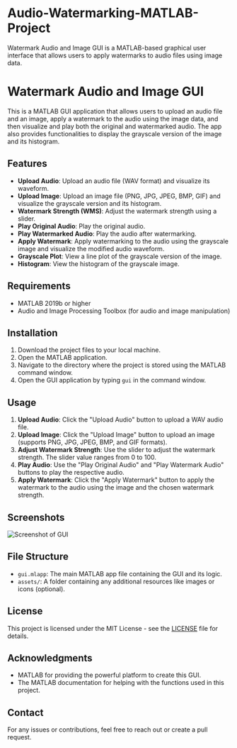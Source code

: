 # Audio-Watermarking-MATLAB-Project
Watermark Audio and Image GUI is a MATLAB-based graphical user interface that allows users to apply watermarks to audio files using image data. 


# Watermark Audio and Image GUI

This is a MATLAB GUI application that allows users to upload an audio file and an image, apply a watermark to the audio using the image data, and then visualize and play both the original and watermarked audio. The app also provides functionalities to display the grayscale version of the image and its histogram.

## Features

- **Upload Audio**: Upload an audio file (WAV format) and visualize its waveform.
- **Upload Image**: Upload an image file (PNG, JPG, JPEG, BMP, GIF) and visualize the grayscale version and its histogram.
- **Watermark Strength (WMS)**: Adjust the watermark strength using a slider.
- **Play Original Audio**: Play the original audio.
- **Play Watermarked Audio**: Play the audio after watermarking.
- **Apply Watermark**: Apply watermarking to the audio using the grayscale image and visualize the modified audio waveform.
- **Grayscale Plot**: View a line plot of the grayscale version of the image.
- **Histogram**: View the histogram of the grayscale image.

## Requirements

- MATLAB 2019b or higher
- Audio and Image Processing Toolbox (for audio and image manipulation)

## Installation

1. Download the project files to your local machine.
2. Open the MATLAB application.
3. Navigate to the directory where the project is stored using the MATLAB command window.
4. Open the GUI application by typing `gui` in the command window.

## Usage

1. **Upload Audio**: Click the "Upload Audio" button to upload a WAV audio file.
2. **Upload Image**: Click the "Upload Image" button to upload an image (supports PNG, JPG, JPEG, BMP, and GIF formats).
3. **Adjust Watermark Strength**: Use the slider to adjust the watermark strength. The slider value ranges from 0 to 100.
4. **Play Audio**: Use the "Play Original Audio" and "Play Watermark Audio" buttons to play the respective audio.
5. **Apply Watermark**: Click the "Apply Watermark" button to apply the watermark to the audio using the image and the chosen watermark strength.

## Screenshots

![Screenshot of GUI](./assets/gui_screenshot.png)

## File Structure

- `gui.mlapp`: The main MATLAB app file containing the GUI and its logic.
- `assets/`: A folder containing any additional resources like images or icons (optional).

## License

This project is licensed under the MIT License - see the [LICENSE](LICENSE) file for details.

## Acknowledgments

- MATLAB for providing the powerful platform to create this GUI.
- The MATLAB documentation for helping with the functions used in this project.

## Contact

For any issues or contributions, feel free to reach out or create a pull request.
